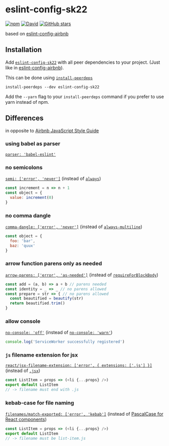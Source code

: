 # eslint-config-sk22

[![npm](https://img.shields.io/npm/v/eslint-config-sk22.svg?label=npm)](https://npmjs.com/package/eslint-config-sk22)
[![David](https://img.shields.io/david/sk22/eslint-config.svg)](https://github.com/sk22/eslint-config)
[![GitHub stars](https://img.shields.io/github/stars/sk22/eslint-config.svg?style=social&label=Star)](https://github.com/sk22/eslint-config)

based on [eslint-config-airbnb](https://www.npmjs.com/package/eslint-config-airbnb)

## Installation

Add [`eslint-config-sk22`](https://npmjs.com/package/eslint-config-sk22)
with all peer dependencies to your project. (Just like in
[eslint-config-airbnb](https://www.npmjs.com/package/eslint-config-airbnb)).

This can be done using [`install-peerdeps`](https://www.npmjs.com/package/install-peerdeps)

```
install-peerdeps --dev eslint-config-sk22
```

Add the `--yarn` flag to your `install-peerdeps` command if you prefer to use
yarn instead of npm.

## Differences
in opposite to [Airbnb JavaScript Style Guide](https://github.com/airbnb/javascript)

### using babel as parser
[`parser: 'babel-eslint'`](https://www.npmjs.com/package/babel-eslint)

### no semicolons
[`semi: ['error', 'never']`](http://eslint.org/docs/rules/semi#never)
(instead of [`always`](https://github.com/airbnb/javascript#semicolons--required))

```javascript
const increment = n => n + 1
const object = {
  value: increment(0)
}
```

### no comma dangle
[`comma-dangle: ['error', 'never']`](http://eslint.org/docs/rules/comma-dangle#never)
(instead of [`always-multiline`](https://github.com/airbnb/javascript#commas--dangling))


```javascript
const object = {
  foo: 'bar',
  baz: 'quux'
}
```

### arrow function parens only as needed
[`arrow-parens: ['error', 'as-needed']`](http://eslint.org/docs/rules/arrow-parens#as-needed)
(instead of [`requireForBlockBody`](https://github.com/airbnb/javascript#arrows--implicit-return))

```javascript
const add = (a, b) => a + b // parens needed
const identity = _ => _ // no parens allowed
const prepare = str => { // no parens allowed
  const beautified = beautify(str)
  return beautified.trim()
}
```

### allow console
[`no-console: 'off'`](http://eslint.org/docs/rules/no-console)
(instead of [`no-console: 'warn'`](https://github.com/airbnb/javascript/blob/772bbb5b7d2f6990e519c3d70539f807257492fe/packages/eslint-config-airbnb-base/rules/errors.js#L25))

```javascript
console.log('ServiceWorker successfully registered')
```

### `js` filename extension for jsx
[`react/jsx-filename-extension: ['error', { extensions: ['.js'] }]`](https://github.com/yannickcr/eslint-plugin-react/blob/master/docs/rules/jsx-filename-extension.md)
(instead of [`.jsx`](https://github.com/airbnb/javascript/tree/master/react#naming))

```javascript
const ListItem = props => (<li {...props} />)
export default ListItem
// -> filename must end with .js
```


### kebab-case for file naming
[`filenames/match-exported: ['error', 'kebab']`](https://github.com/selaux/eslint-plugin-filenames)
(instead of [PascalCase for React components](https://github.com/airbnb/javascript/tree/master/react#naming))

```javascript
const ListItem = props => (<li {...props} />)
export default ListItem
// -> filename must be list-item.js
```
